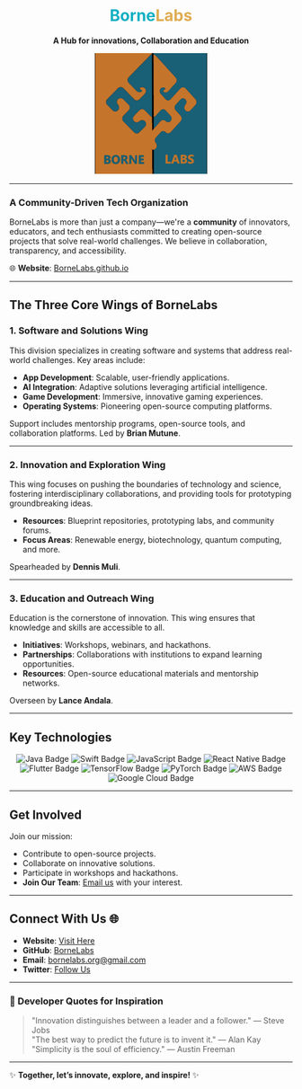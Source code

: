 <div align="center">
  <h1>
    <b>
      <span style="color:#10afc2;">Borne</span><span style="color:#dfac51;">Labs</span>
    </b>
  </h1>
  <p align="center">
    <strong>A Hub for innovations, Collaboration and Education</strong>
  </p>
  <img src="https://github.com/BorneLabs/Assets/blob/main/Images/BorneLabs%20Walpaper.png?raw=true" alt="BorneLabs Logo" width="200" />
</div>

---

### **A Community-Driven Tech Organization**  
BorneLabs is more than just a company—we're a **community** of innovators, educators, and tech enthusiasts committed to creating open-source projects that solve real-world challenges. We believe in collaboration, transparency, and accessibility.

🌐 **Website**: [BorneLabs.github.io](https://bornelabs.github.io)

---

## **The Three Core Wings of BorneLabs** 

### 1. **Software and Solutions Wing**  
This division specializes in creating software and systems that address real-world challenges. Key areas include:  
- **App Development**: Scalable, user-friendly applications.
- **AI Integration**: Adaptive solutions leveraging artificial intelligence.
- **Game Development**: Immersive, innovative gaming experiences.
- **Operating Systems**: Pioneering open-source computing platforms.

Support includes mentorship programs, open-source tools, and collaboration platforms. Led by **Brian Mutune**.

---

### 2. **Innovation and Exploration Wing**  
This wing focuses on pushing the boundaries of technology and science, fostering interdisciplinary collaborations, and providing tools for prototyping groundbreaking ideas.  
- **Resources**: Blueprint repositories, prototyping labs, and community forums.
- **Focus Areas**: Renewable energy, biotechnology, quantum computing, and more.

Spearheaded by **Dennis Muli**.

---

### 3. **Education and Outreach Wing**  
Education is the cornerstone of innovation. This wing ensures that knowledge and skills are accessible to all.  
- **Initiatives**: Workshops, webinars, and hackathons.
- **Partnerships**: Collaborations with institutions to expand learning opportunities.
- **Resources**: Open-source educational materials and mentorship networks.

Overseen by **Lance Andala**.

---

## **Key Technologies**

<p align="center">
  <img src="https://img.shields.io/badge/Code-Java-007396?style=for-the-badge&logo=java&logoColor=white&width=200" alt="Java Badge" />
  <img src="https://img.shields.io/badge/Code-Swift-FA7343?style=for-the-badge&logo=swift&logoColor=white&width=200" alt="Swift Badge" />
  <img src="https://img.shields.io/badge/Code-JavaScript-F7DF1E?style=for-the-badge&logo=javascript&logoColor=black&width=200" alt="JavaScript Badge" />
  <img src="https://img.shields.io/badge/Framework-React%20Native-61DAFB?style=for-the-badge&logo=react&logoColor=black&width=200" alt="React Native Badge" />
  <img src="https://img.shields.io/badge/Framework-Flutter-02569B?style=for-the-badge&logo=flutter&logoColor=white&width=200" alt="Flutter Badge" />
  <img src="https://img.shields.io/badge/AI-TensorFlow-FF6F00?style=for-the-badge&logo=tensorflow&logoColor=white&width=200" alt="TensorFlow Badge" />
  <img src="https://img.shields.io/badge/AI-PyTorch-EE4C2C?style=for-the-badge&logo=pytorch&logoColor=white&width=200" alt="PyTorch Badge" />
  <img src="https://img.shields.io/badge/Cloud-AWS-232F3E?style=for-the-badge&logo=amazon-aws&logoColor=white&width=200" alt="AWS Badge" />
  <img src="https://img.shields.io/badge/Cloud-Google%20Cloud-4285F4?style=for-the-badge&logo=google-cloud&logoColor=white&width=200" alt="Google Cloud Badge" />
</p>

---

## **Get Involved**  

Join our mission:
- Contribute to open-source projects.  
- Collaborate on innovative solutions.  
- Participate in workshops and hackathons.  
- **Join Our Team**: [Email us](mailto:brianxborne@gmail.com?subject=Join%20BorneLabs%20Team&body=Hello,%20I%20am%20interested%20in%20joining%20the%20team.%20Please%20let%20me%20know%20the%20next%20steps!) with your interest.

---

## **Connect With Us** 🌐  

- **Website**: [Visit Here](https://bornelabs.github.io)  
- **GitHub**: [BorneLabs](https://github.com/BorneLabs)  
- **Email**: [bornelabs.org@gmail.com](mailto:bornelabs.org@gmail.com)  
- **Twitter**: [Follow Us](https://twitter.com/BorneLabs)  

---

### 💬 Developer Quotes for Inspiration

> "Innovation distinguishes between a leader and a follower." — Steve Jobs  
> "The best way to predict the future is to invent it." — Alan Kay  
> "Simplicity is the soul of efficiency." — Austin Freeman

---

✨ **Together, let’s innovate, explore, and inspire!** ✨
